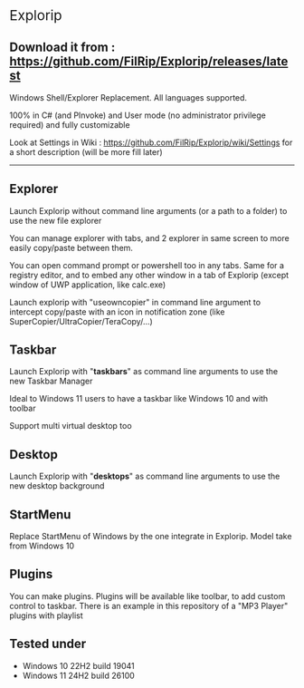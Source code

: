 <big><big><big>Explorip</big></big></big>

Download it from : https://github.com/FilRip/Explorip/releases/latest
---------------------------------------------------------------------

Windows Shell/Explorer Replacement. All languages supported.

100% in C# (and PInvoke) and User mode (no administrator privilege required) and fully customizable

Look at Settings in Wiki : https://github.com/FilRip/Explorip/wiki/Settings for a short description (will be more fill later)

------------

Explorer
--------
Launch Explorip without command line arguments (or a path to a folder) to use the new file explorer

You can manage explorer with tabs, and 2 explorer in same screen to more easily copy/paste between them.

You can open command prompt or powershell too in any tabs. Same for a registry editor, and to embed any other window in a tab of Explorip (except window of UWP application, like calc.exe)

Launch explorip with "useowncopier" in command line argument to intercept copy/paste with an icon in notification zone (like SuperCopier/UltraCopier/TeraCopy/...)



Taskbar
-------
Launch Explorip with "<b>taskbars</b>" as command line arguments to use the new Taskbar Manager

Ideal to Windows 11 users to have a taskbar like Windows 10 and with toolbar

Support multi virtual desktop too



Desktop
-------
Launch Explorip with "<b>desktops</b>" as command line arguments to use the new desktop background



StartMenu
---------
Replace StartMenu of Windows by the one integrate in Explorip. Model take from Windows 10



Plugins
-------
You can make plugins. Plugins will be available like toolbar, to add custom control to taskbar. There is an example in this repository of a "MP3 Player" plugins with playlist



Tested under
------------
- Windows 10 22H2 build 19041
- Windows 11 24H2 build 26100
